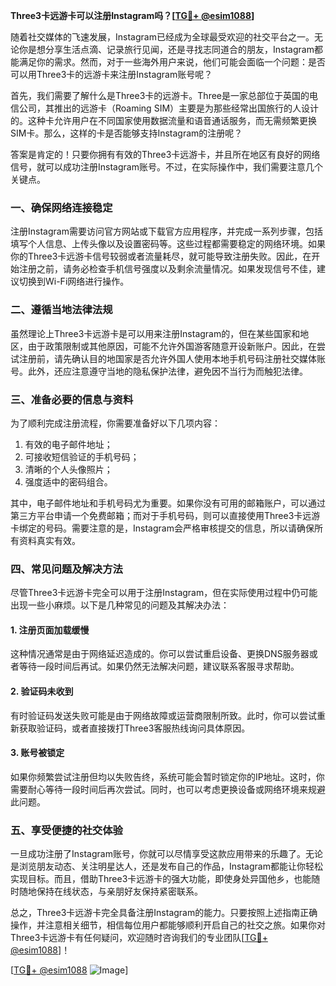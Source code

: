 **Three3卡远游卡可以注册Instagram吗？[[TG💪+ @esim1088](https://t.me/s/esim1088)]**

随着社交媒体的飞速发展，Instagram已经成为全球最受欢迎的社交平台之一。无论你是想分享生活点滴、记录旅行见闻，还是寻找志同道合的朋友，Instagram都能满足你的需求。然而，对于一些海外用户来说，他们可能会面临一个问题：是否可以用Three3卡的远游卡来注册Instagram账号呢？

首先，我们需要了解什么是Three3卡的远游卡。Three是一家总部位于英国的电信公司，其推出的远游卡（Roaming SIM）主要是为那些经常出国旅行的人设计的。这种卡允许用户在不同国家使用数据流量和语音通话服务，而无需频繁更换SIM卡。那么，这样的卡是否能够支持Instagram的注册呢？

答案是肯定的！只要你拥有有效的Three3卡远游卡，并且所在地区有良好的网络信号，就可以成功注册Instagram账号。不过，在实际操作中，我们需要注意几个关键点。

### **一、确保网络连接稳定**

注册Instagram需要访问官方网站或下载官方应用程序，并完成一系列步骤，包括填写个人信息、上传头像以及设置密码等。这些过程都需要稳定的网络环境。如果你的Three3卡远游卡信号较弱或者流量耗尽，就可能导致注册失败。因此，在开始注册之前，请务必检查手机信号强度以及剩余流量情况。如果发现信号不佳，建议切换到Wi-Fi网络进行操作。

### **二、遵循当地法律法规**

虽然理论上Three3卡远游卡是可以用来注册Instagram的，但在某些国家和地区，由于政策限制或其他原因，可能不允许外国游客随意开设新账户。因此，在尝试注册前，请先确认目的地国家是否允许外国人使用本地手机号码注册社交媒体账号。此外，还应注意遵守当地的隐私保护法律，避免因不当行为而触犯法律。

### **三、准备必要的信息与资料**

为了顺利完成注册流程，你需要准备好以下几项内容：
1. 有效的电子邮件地址；
2. 可接收短信验证的手机号码；
3. 清晰的个人头像照片；
4. 强度适中的密码组合。

其中，电子邮件地址和手机号码尤为重要。如果你没有可用的邮箱账户，可以通过第三方平台申请一个免费邮箱；而对于手机号码，则可以直接使用Three3卡远游卡绑定的号码。需要注意的是，Instagram会严格审核提交的信息，所以请确保所有资料真实有效。

### **四、常见问题及解决方法**

尽管Three3卡远游卡完全可以用于注册Instagram，但在实际使用过程中仍可能出现一些小麻烦。以下是几种常见的问题及其解决办法：

#### **1. 注册页面加载缓慢**
这种情况通常是由于网络延迟造成的。你可以尝试重启设备、更换DNS服务器或者等待一段时间后再试。如果仍然无法解决问题，建议联系客服寻求帮助。

#### **2. 验证码未收到**
有时验证码发送失败可能是由于网络故障或运营商限制所致。此时，你可以尝试重新获取验证码，或者直接拨打Three3客服热线询问具体原因。

#### **3. 账号被锁定**
如果你频繁尝试注册但均以失败告终，系统可能会暂时锁定你的IP地址。这时，你需要耐心等待一段时间后再次尝试。同时，也可以考虑更换设备或网络环境来规避此问题。

### **五、享受便捷的社交体验**

一旦成功注册了Instagram账号，你就可以尽情享受这款应用带来的乐趣了。无论是浏览朋友动态、关注明星达人，还是发布自己的作品，Instagram都能让你轻松实现目标。而且，借助Three3卡远游卡的强大功能，即使身处异国他乡，也能随时随地保持在线状态，与亲朋好友保持紧密联系。

总之，Three3卡远游卡完全具备注册Instagram的能力。只要按照上述指南正确操作，并注意相关细节，相信每位用户都能够顺利开启自己的社交之旅。如果你对Three3卡远游卡有任何疑问，欢迎随时咨询我们的专业团队[[TG💪+ @esim1088](https://t.me/s/esim1088)]！

[[TG💪+ @esim1088](https://t.me/s/esim1088) ![Image](https://i.postimg.cc/4NQfJmqS/Snipaste-2025-05-13-00-14-12.png)]